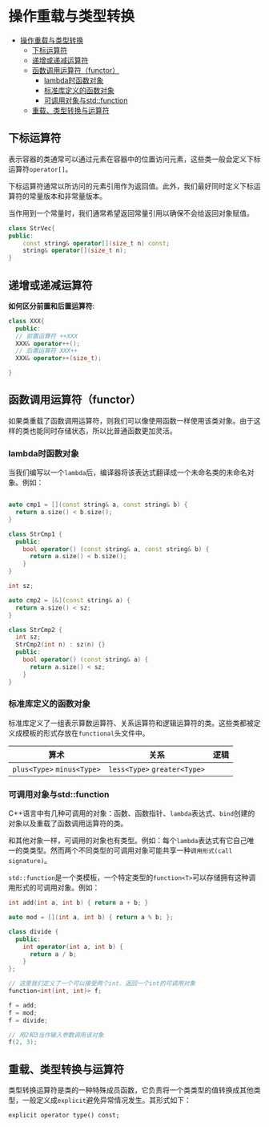 # 操作重载与类型转换

- [操作重载与类型转换](#操作重载与类型转换)
  - [下标运算符](#下标运算符)
  - [递增或递减运算符](#递增或递减运算符)
  - [函数调用运算符（functor）](#函数调用运算符functor)
    - [lambda时函数对象](#lambda时函数对象)
    - [标准库定义的函数对象](#标准库定义的函数对象)
    - [可调用对象与std::function](#可调用对象与stdfunction)
  - [重载、类型转换与运算符](#重载类型转换与运算符)

## 下标运算符

表示容器的类通常可以通过元素在容器中的位置访问元素，这些类一般会定义下标运算符`operator[]`。

下标运算符通常以所访问的元素引用作为返回值。此外，我们最好同时定义下标运算符的常量版本和非常量版本。

当作用到一个常量时，我们通常希望返回常量引用以确保不会给返回对象赋值。

``` c++
class StrVec{
public:
    const string& operator[](size_t n) const;
    string& operator[](size_t n);
}
```

## 递增或递减运算符

**如何区分前置和后置运算符**:

``` c++
class XXX{
  public:
  // 前置运算符 ++XXX
  XXX& operator++();
  // 后置运算符 XXX++
  XXX& operator++(size_t);

}
```

## 函数调用运算符（functor）

如果类重载了函数调用运算符，则我们可以像使用函数一样使用该类对象。由于这样的类也能同时存储状态，所以比普通函数更加灵活。

### lambda时函数对象

当我们编写以一个`lambda`后，编译器将该表达式翻译成一个未命名类的未命名对象。例如：

``` c++

auto cmp1 = [](const string& a, const string& b) {
  return a.size() < b.size();
}

class StrCmp1 {
  public:
    bool operator() (const string& a, const string& b) {
      return a.size() < b.size();
    }
}

int sz;

auto cmp2 = [&](const string& a) {
  return a.size() < sz;
}

class StrCmp2 {
  int sz;
  StrCmp2(int n) : sz(n) {} 
  public:
    bool operator() (const string& a) {
      return a.size() < sz;
    }
}

```

### 标准库定义的函数对象

标准库定义了一组表示算数运算符、关系运算符和逻辑运算符的类。这些类都被定义成模板的形式存放在`functional`头文件中。

|                算术             |              关系           |    逻辑      |
|---------------------------------|----------------------------|--------------|
|`plus<Type>` `minus<Type>`           | `less<Type>` `greater<Type>`   |

### 可调用对象与std::function

C++语言中有几种可调用的对象：函数、函数指针、`lambda`表达式、`bind`创建的对象以及重载了函数调用运算符的类。

和其他对象一样，可调用的对象也有类型。例如：每个`lambda`表达式有它自己唯一的类类型。然而两个不同类型的可调用对象可能共享一种`调用形式(call signature)`。

`std::function`是一个类模板，一个特定类型的`function<T>`可以存储拥有这种调用形式的可调用对象。例如：

``` c++
int add(int a, int b) { return a + b; }

auto mod = [](int a, int b) { return a % b; };

class divide {
  public:
    int operator(int a, int b) {
      return a / b;
    }
};

// 这里我们定义了一个可以接受两个int、返回一个int的可调用对象
function<int(int, int)> f;

f = add;
f = mod;
f = divide;

// 用2和3当作输入参数调用该对象
f(2, 3);
```

## 重载、类型转换与运算符

类型转换运算符是类的一种特殊成员函数，它负责将一个类类型的值转换成其他类型，一般定义成`explicit`避免异常情况发生。其形式如下：

`explicit operator type() const;`
